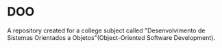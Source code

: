# DOO
A repository created for a college subject called "Desenvolvimento de Sistemas Orientados a Objetos"(Object-Oriented Software Development).
